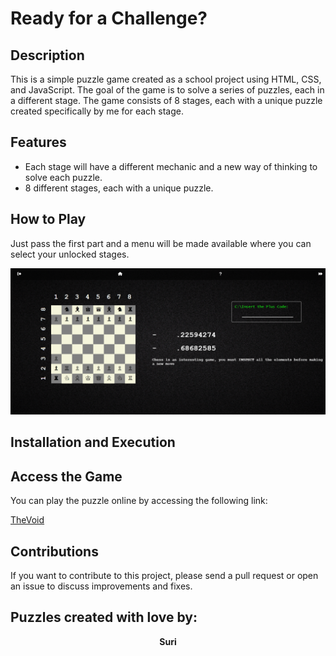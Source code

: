 <body>
    <h1>Ready for a Challenge?</h1>
    <div class="section">
        <h2>Description</h2>
        <p>This is a simple puzzle game created as a school project using HTML, CSS, and JavaScript. The goal of the game is to solve a series of puzzles, each in a different stage. The game consists of 8 stages, each with a unique puzzle created specifically by me for each stage.</p>
    </div>
    <div class="section">
        <h2>Features</h2>
        <ul>
            <li>Each stage will have a different mechanic and a new way of thinking to solve each puzzle.</li>
            <li>8 different stages, each with a unique puzzle.</li>
        </ul>
    </div>
    <div class="section">
        <h2>How to Play</h2>
        <p>Just pass the first part and a menu will be made available where you can select your unlocked stages.</p>
        <img src="screenshot.png" alt="Screenshot of the Game" class="screenshot">
    </div>
    <div class="section">
        <h2>Installation and Execution</h2>
    </div>
    <div class="section">
        <h2>Access the Game</h2>
        <p>You can play the puzzle online by accessing the following link:</p>
        <p><a href="https://srdarf.github.io/SURIS/GENERIC%20LOGIN%20THING/index.html" target="_blank">TheVoid</a></p>
    </div>
    <div class="section">
        <h2>Contributions</h2>
        <p>If you want to contribute to this project, please send a pull request or open an issue to discuss improvements and fixes.</p>
    </div>
    <div class="section">
        <h2>Puzzles created with love by:</h2>
        <p><center><strong>Suri</strong></center></p>
    </div>
</body>
</html>
